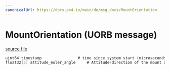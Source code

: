 ```yaml
---
canonicalUrl: https://docs.px4.io/main/de/msg_docs/MountOrientation
---
```


# MountOrientation (UORB message)



[source file](https://github.com/PX4/PX4-Autopilot/blob/release/1.14/msg/MountOrientation.msg)

```c
uint64 timestamp                # time since system start (microseconds)
float32[3] attitude_euler_angle     # Attitude/direction of the mount as euler angles in rad

```

